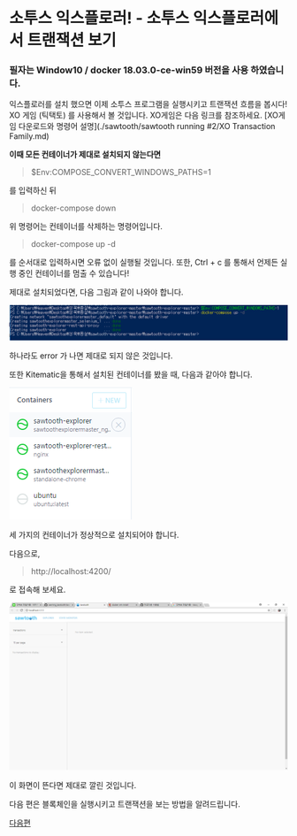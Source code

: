 소투스 익스플로러! - 소투스 익스플로러에서 트랜잭션 보기 
=============
### 필자는 Window10 / docker 18.03.0-ce-win59 버전을 사용 하였습니다.

익스플로러를 설치 했으면 이제 소투스 프로그램을 실행시키고 트랜잭션 흐름을 봅시다! 
XO 게임 (틱택토) 를 사용해서 볼 것입니다. XO게임은 다음 링크를 참조하세요.
[XO게임 다운로드와 명령어 설명](./sawtooth/sawtooth running #2/XO Transaction Family.md)



**이때 모든 컨테이너가 제대로 설치되지 않는다면**

> $Env:COMPOSE_CONVERT_WINDOWS_PATHS=1

를 입력하신 뒤 
> docker-compose down 

위 명령어는 컨테이너를 삭제하는 명령어입니다. 
> docker-compose up -d

를 순서대로 입력하시면 오류 없이 실행될 것입니다. 
또한, Ctrl + c 를 통해서 언제든 실행 중인 컨테이너를 멈출 수 있습니다!


제대로 설치되었다면, 다음 그림과 같이 나와야 합니다. 

![성공](./img/yml.PNG)

하나라도 error 가 나면 제대로 되지 않은 것입니다.

또한 Kitematic을 통해서 설치된 컨테이너를 봤을 때, 다음과 같아야 합니다.



![성공2](./img/kitematic.PNG)


세 가지의 컨테이너가 정상적으로 설치되어야 합니다.

다음으로, 

> http://localhost:4200/ 

로 접속해 보세요. 

![성공3](./img/explorer.PNG)

이 화면이 뜬다면 제대로 깔린 것입니다. 


다음 편은 블록체인을 실행시키고 트랜잭션을 보는 방법을 알려드립니다. 

[다음편](./Sawtooth-explorer2.md)
